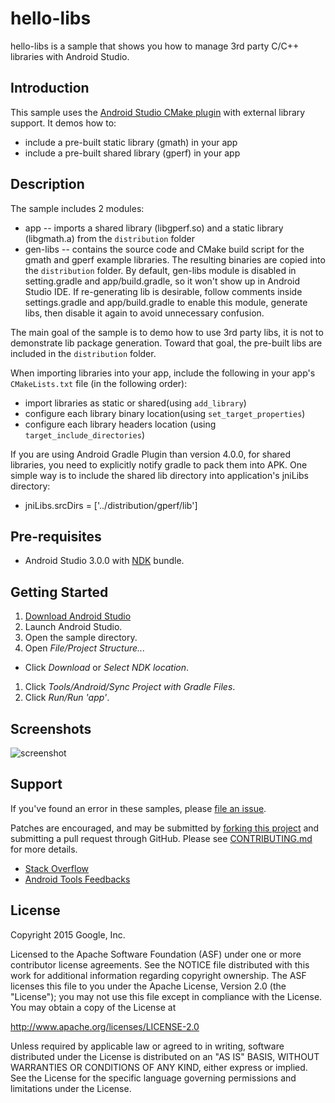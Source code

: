 hello-libs
=========
hello-libs is a sample that shows you how to manage 3rd party C/C++ libraries with Android Studio.

Introduction
------------
This sample uses the [Android Studio CMake plugin](http://tools.android.com/tech-docs/external-c-builds) with external library support. It demos how to:

* include a pre-built static library (gmath) in your app
* include a pre-built shared library (gperf) in your app

Description
-----------
The sample includes 2 modules:
*    app -- imports a shared library (libgperf.so) and a static library (libgmath.a) from the `distribution` folder
*    gen-libs -- contains the source code and CMake build script for the gmath and gperf example libraries. The resulting binaries are copied into the `distribution` folder. By default, gen-libs module is disabled in setting.gradle and app/build.gradle, so it won't show up in Android Studio IDE. If re-generating lib is desirable, follow comments inside settings.gradle and app/build.gradle to enable this module, generate libs, then disable it again to avoid unnecessary confusion.

The main goal of the sample is to demo how to use 3rd party libs, it is not to demonstrate lib package generation. Toward that goal, the pre-built libs are included in the `distribution` folder.

When importing libraries into your app, include the following in your app's `CMakeLists.txt` file (in the following order): 

*    import libraries as static or shared(using `add_library`)
*    configure each library binary location(using `set_target_properties`)
*    configure each library headers location (using `target_include_directories`)

If you are using Android Gradle Plugin than version 4.0.0,
for shared libraries, you need to explicitly notify gradle to pack them into APK.
One simple way is to include the shared lib directory into application's jniLibs directory:
*    jniLibs.srcDirs = ['../distribution/gperf/lib']

Pre-requisites
--------------
- Android Studio 3.0.0 with [NDK](https://developer.android.com/ndk/) bundle.

Getting Started
---------------
1. [Download Android Studio](http://developer.android.com/sdk/index.html)
1. Launch Android Studio.
1. Open the sample directory.
1. Open *File/Project Structure...*
  - Click *Download* or *Select NDK location*.
1. Click *Tools/Android/Sync Project with Gradle Files*.
1. Click *Run/Run 'app'*.

Screenshots
-----------
![screenshot](screenshot.png)

Support
-------
If you've found an error in these samples, please [file an issue](https://github.com/googlesamples/android-ndk/issues/new).

Patches are encouraged, and may be submitted by [forking this project](https://github.com/googlesamples/android-ndk/fork) and
submitting a pull request through GitHub. Please see [CONTRIBUTING.md](../CONTRIBUTING.md) for more details.

- [Stack Overflow](http://stackoverflow.com/questions/tagged/android-ndk)
- [Android Tools Feedbacks](http://tools.android.com/feedback)

License
-------
Copyright 2015 Google, Inc.

Licensed to the Apache Software Foundation (ASF) under one or more contributor
license agreements.  See the NOTICE file distributed with this work for
additional information regarding copyright ownership.  The ASF licenses this
file to you under the Apache License, Version 2.0 (the "License"); you may not
use this file except in compliance with the License.  You may obtain a copy of
the License at

  http://www.apache.org/licenses/LICENSE-2.0

Unless required by applicable law or agreed to in writing, software
distributed under the License is distributed on an "AS IS" BASIS, WITHOUT
WARRANTIES OR CONDITIONS OF ANY KIND, either express or implied.  See the
License for the specific language governing permissions and limitations under
the License.

 
